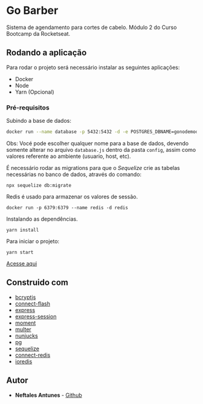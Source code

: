 # Go Barber

Sistema de agendamento para cortes de cabelo. Módulo 2 do Curso Bootcamp da Rocketseat.

## Rodando a aplicação

Para rodar o projeto será necessário instalar as seguintes aplicações:

- Docker
- Node
- Yarn (Opcional)

### Pré-requisitos

Subindo a base de dados:

```sh
docker run --name database -p 5432:5432 -d -e POSTGRES_DBNAME=gonodemodulo2 -t kartoza/postgis
```

Obs: Vocé pode escolher qualquer nome para a base de dados, devendo somente alterar no arquivo `database.js` dentro da pasta `config`, assim como valores referente ao ambiente (usuario, host, etc).

É necessário rodar as migrations para que o _Sequelize_ crie as tabelas necessárias no banco de dados, através do comando:

```
npx sequelize db:migrate
```

Redis é usado para armazenar os valores de sessão.

```
docker run -p 6379:6379 --name redis -d redis
```

Instalando as dependências.

```
yarn install
```

Para iniciar o projeto:

```
yarn start
```

[Acesse aqui](http://localhost:3000)

## Construido com

- [bcryptjs](https://github.com/dcodeIO/bcrypt.js)
- [connect-flash](https://github.com/jaredhanson/connect-flash)
- [express](https://github.com/expressjs/express)
- [express-session](https://github.com/expressjs/session)
- [moment](https://github.com/moment/moment)
- [multer](https://github.com/expressjs/multer)
- [nunjucks](https://github.com/mozilla/nunjucks)
- [pg](https://github.com/brianc/node-postgres)
- [sequelize](https://github.com/sequelize/sequelize)
- [connect-redis](https://github.com/tj/connect-redis)
- [ioredis](https://github.com/luin/ioredis)

## Autor

- **Neftales Antunes** - [Github](https://github.com/neftales)
